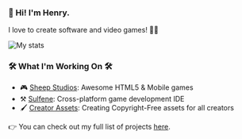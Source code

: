 ### 👋 Hi! I'm Henry. 

I love to create software and video games! 👨‍💻

![My stats](https://github-readme-stats.vercel.app/api?username=hrichhart&show_icons=true)

### 🛠️ What I'm Working On 🛠️
- 🎮 [Sheep Studios](https://sheepstudios.net/): Awesome HTML5 & Mobile games
- ⚒️ [Sulfene](https://sulfene.com): Cross-platform game development IDE
- 🖌️ [Creator Assets](https://github.com/hrichhart/creator-assets-website): Creating Copyright-Free assets for all creators

👉 You can check out my full list of projects [here](https://github.com/hrichhart/hrichhart/blob/main/all-projects.md).
